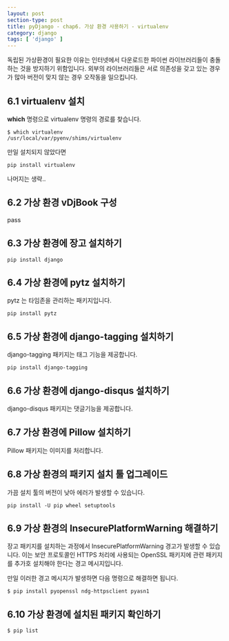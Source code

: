 ```yaml
---
layout: post
section-type: post
title: pyDjango - chap6. 가상 환경 사용하기 - virtualenv
category: django
tags: [ 'django' ]
---
```


독립된 가상환경이 필요한 이유는 인터넷에서 다운로드한 파이썬 라이브러리들이 충돌하는 것을 방지하기 위함입니다. 외부의 라이브러리들은 서로 의존성을 갖고 있는 경우가 많아 버전이 맞지 않는 경우 오작동을 일으킵니다.

## 6.1 virtualenv 설치

**which** 명령으로 virtualenv 명령의 경로를 찾습니다.
```
$ which virtualenv
/usr/local/var/pyenv/shims/virtualenv
```

만일 설치되지 않았다면

```
pip install virtualenv
```

나머지는 생략..

## 6.2 가상 환경 vDjBook 구성

pass

## 6.3 가상 환경에 장고 설치하기

```
pip install django
```
## 6.4 가상 환경에 pytz 설치하기

pytz 는 타임존을 관리하는 패키지입니다.

```
pip install pytz
```

## 6.5 가상 환경에 django-tagging 설치하기

django-tagging 패키지는 태그 기능을 제공합니다.

```
pip install django-tagging
```

## 6.6 가상 환경에 django-disqus 설치하기

django-disqus 패키지는 댓글기능을 제공합니다.

## 6.7 가상 환경에 Pillow 설치하기

Pillow 패키지는 이미지를 처리합니다.

## 6.8 가상 환경의 패키지 설치 툴 업그레이드

가끔 설치 툴의 버전이 낮아 에러가 발생할 수 있습니다.

```
pip install -U pip wheel setuptools
```

## 6.9 가상 환경의 InsecurePlatformWarning 해결하기
장고 패키지를 설치하는 과정에서 InsecurePlatformWarning 경고가 발생할 수 있습니다. 이는 보안 프로토콜인 HTTPS 처리에 사용되는 OpenSSL 패키지에 관련 패키지를 추가호 설치해야 한다는 경고 메시지입니다.  

만일 이러한 경고 메시지가 발생하면 다음 명령으로 해결하면 됩니다.

```
$ pip install pyopenssl ndg-httpsclient pyasn1
```

## 6.10 가상 환경에 설치된 패키지 확인하기

```
$ pip list
```
